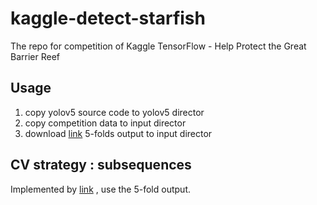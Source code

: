 # kaggle-detect-starfish

The repo for competition of Kaggle TensorFlow - Help Protect the Great Barrier Reef

## Usage

1. copy yolov5 source code to yolov5 director
2. copy competition data to input director
3. download [link](https://www.kaggle.com/julian3833/reef-a-cv-strategy-subsequences/data) 5-folds output to input director


## CV strategy : subsequences

Implemented by [link](https://www.kaggle.com/julian3833/reef-a-cv-strategy-subsequences/data) , use the 5-fold output.


